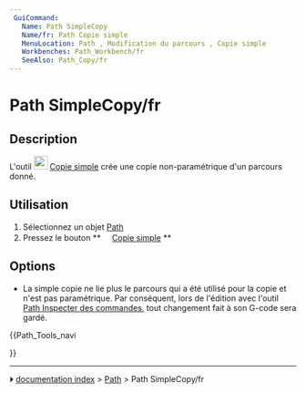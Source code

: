 ```yaml
---
 GuiCommand:
   Name: Path SimpleCopy
   Name/fr: Path Copie simple
   MenuLocation: Path , Modification du parcours , Copie simple
   Workbenches: Path_Workbench/fr
   SeeAlso: Path_Copy/fr
---
```


# Path SimpleCopy/fr

## Description

L\'outil <img alt="" src=images/Path_SimpleCopy.svg  style="width:24px;"> [Copie simple](Path_SimpleCopy/fr.md) crée une copie non-paramétrique d\'un parcours donné.



## Utilisation

1.  Sélectionnez un objet [Path](Path_Workbench/fr.md)
2.  Pressez le bouton **<img src="images/Path_SimpleCopy.svg" width=16px> [Copie simple](Path_SimpleCopy/fr.md)
**



## Options

-   La simple copie ne lie plus le parcours qui a été utilisé pour la copie et n\'est pas paramétrique. Par conséquent, lors de l\'édition avec l\'outil [Path Inspecter des commandes](Path_Inspect/fr.md), tout changement fait à son G-code sera gardé.





{{Path_Tools_navi

}}



---
⏵ [documentation index](../README.md) > [Path](Path_Workbench.md) > Path SimpleCopy/fr
